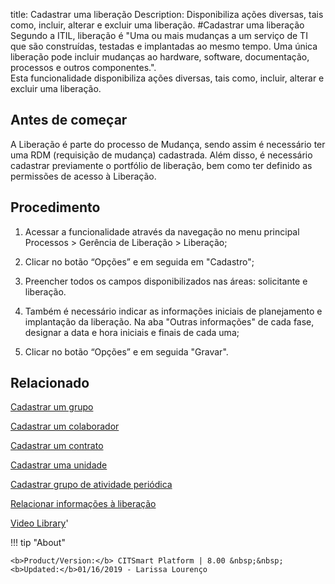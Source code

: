 title:  Cadastrar uma liberação 
Description: Disponibiliza ações diversas, tais como, incluir, alterar e excluir uma liberação.
#Cadastrar uma liberação
Segundo a ITIL, liberação é "Uma ou mais mudanças a um serviço de TI que são construídas, testadas e implantadas ao mesmo tempo. Uma única liberação pode incluir mudanças ao hardware, software, documentação, processos e outros componentes.".  
Esta funcionalidade disponibiliza ações diversas, tais como, incluir, alterar e excluir uma liberação.

Antes de começar
--------------------

A Liberação é parte do processo de Mudança, sendo assim é
necessário ter uma RDM (requisição de mudança) cadastrada. Além disso, é
necessário cadastrar previamente o portfólio de liberação, bem como ter definido
as permissões de acesso à Liberação.

Procedimento
----------------

1.  Acessar a funcionalidade através da navegação no menu principal Processos \>
    Gerência de Liberação \> Liberação;

2.  Clicar no botão “Opções” e em seguida em "Cadastro";

3.  Preencher todos os campos disponibilizados nas áreas: solicitante e
    liberação.

4.  Também é necessário indicar as informações iniciais de planejamento e
    implantação da liberação. Na aba "Outras informações" de cada fase, designar
    a data e hora iniciais e finais de cada uma;

5.  Clicar no botão “Opções” e em seguida "Gravar".

Relacionado
---------------

[Cadastrar um grupo](/pt-br/citsmart-platform-8/initial-settings/access-settings/user/register-groups.html)

[Cadastrar um colaborador](/pt-br/citsmart-platform-8/initial-settings/access-settings/user/register-employee.html)

[Cadastrar um contrato](/pt-br/citsmart-platform-8/additional-features/contract-management/use/register-contract.html)

[Cadastrar uma unidade](/pt-br/citsmart-platform-8/platform-administration/region-and-language/register-unit.html)

[Cadastrar grupo de atividade periódica](/pt-br/citsmart-platform-8/additional-features/automation-of-operation/configuration/periodic-activity-group.html)

[Relacionar informações à liberação](/pt-br/citsmart-platform-8/processes/release/use/relate-information-to-release.html)

<i class='fa fa-youtube-play  fa-2x' style='color:#97ce17;vertical-align: middle;'> </i> [Video Library](https://www.youtube.com/playlist?list=PLB5qK2uzf2RPc9F3kW8T8Mw2rtMylBEWC)'

!!! tip "About"

    <b>Product/Version:</b> CITSmart Platform | 8.00 &nbsp;&nbsp;
    <b>Updated:</b>01/16/2019 - Larissa Lourenço
